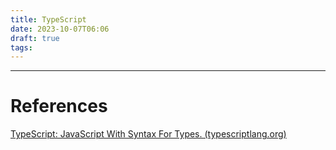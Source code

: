 ```yaml
---
title: TypeScript
date: 2023-10-07T06:06
draft: true
tags:
---
```



---
# References

[TypeScript: JavaScript With Syntax For Types. (typescriptlang.org)](https://www.typescriptlang.org/)